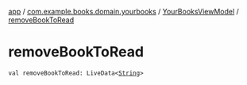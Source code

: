 [app](../../index.md) / [com.example.books.domain.yourbooks](../index.md) / [YourBooksViewModel](index.md) / [removeBookToRead](./remove-book-to-read.md)

# removeBookToRead

`val removeBookToRead: LiveData<`[`String`](https://kotlinlang.org/api/latest/jvm/stdlib/kotlin/-string/index.html)`>`
